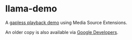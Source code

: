 llama-demo
==========

A [gapless playback demo](http://dalecurtis.github.io/llama-demo/) using Media Source Extensions.

An older copy is also available via [Google Developers](https://developers.google.com/web/fundamentals/media/mse/seamless-playback).

